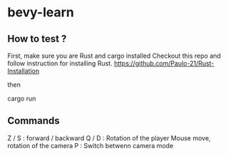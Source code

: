 # bevy-learn
## How to test ?
First, make sure you are Rust and cargo installed
Checkout this repo and follow instruction for installing Rust.
https://github.com/Paulo-21/Rust-Installation

then 

cargo run

## Commands
Z / S : forward / backward
Q / D : Rotation of the player
Mouse move, rotation of the camera
P : Switch betwenn camera mode
